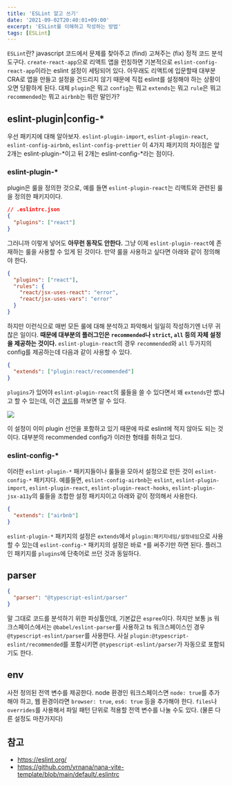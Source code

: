 ```yaml
---
title: 'ESLint 알고 쓰기'
date: '2021-09-02T20:40:01+09:00'
excerpt: 'ESLint를 이해하고 작성하는 방법'
tags: [ESLint]
---
```


`ESLint`란? javascript 코드에서 문제를 찾아주고 (find) 고쳐주는 (fix) 정적 코드 분석 도구다. `create-react-app`으로 리액트 앱을 런칭하면 기본적으로 `eslint-config-react-app`이라는 eslint 설정이 세팅되어 있다. 아무래도 리액트에 입문할때 대부분 CRA로 앱을 만들고 설정을 건드리지 않기 때문에 직접 eslint를 설정해야 하는 상황이 오면 당황하게 된다. 대체 `plugin`은 뭐고 `config`는 뭐고 `extends`는 뭐고 `rule`은 뭐고 `recommended`는 뭐고 `airbnb`는 뭐란 말인가?

## eslint-plugin|config-\*

우선 패키지에 대해 알아보자. `eslint-plugin-import`, `eslint-plugin-react`, `eslint-config-airbnb`, `eslint-config-prettier` 이 4가지 패키지의 차이점은 앞 2개는 eslint-plugin-\*이고 뒤 2개는 eslint-config-\*라는 점이다.

### eslint-plugin-\*

plugin은 룰을 정의한 것으로, 예를 들면 `eslint-plugin-react`는 리액트와 관련된 룰을 정의한 패키지이다.

```json
// .eslintrc.json
{
  "plugins": ["react"]
}
```

그러니까 이렇게 넣어도 **아무런 동작도 안한다.** 그냥 이제 `eslint-plugin-react`에 존재하는 룰을 사용할 수 있게 된 것이다. 만약 룰을 사용하고 싶다면 아래와 같이 정의해야 한다.

```json
{
  "plugins": ["react"],
  "rules": {
    "react/jsx-uses-react": "error",
    "react/jsx-uses-vars": "error"
  }
}
```

하지만 이런식으로 매번 모든 룰에 대해 분석하고 파악해서 일일히 작성하기엔 너무 귀찮은 일이다. **때문에 대부분의 플러그인은 `recommended`나 `strict`, `all` 등의 자체 설정을 제공하는 것이다.**
`eslint-plugin-react`의 경우 `recommended`와 `all` 두가지의 config를 제공하는데 다음과 같이 사용할 수 있다.

```json
{
  "extends": ["plugin:react/recommended"]
}
```

`plugins`가 있어야 `eslint-plugin-react`의 룰들을 쓸 수 있다면서 왜 `extends`만 썼냐고 할 수 있는데, 이건 [코드](https://github.com/yannickcr/eslint-plugin-react/blob/master/index.js)를 까보면 알 수 있다.

![](~/assets/image-20.png)

이 설정이 이미 plugin 선언을 포함하고 있기 때문에 따로 eslint에 적지 않아도 되는 것이다. 대부분의 recommended config가 이러한 형태를 취하고 있다.

### eslint-config-\*

이러한 `eslint-plugin-*` 패키지들이나 룰들을 모아서 설정으로 만든 것이 `eslint-config-*` 패키지다. 예를들면, `eslint-config-airbnb`는 `eslint`, `eslint-plugin-import`, `eslint-plugin-react`, `eslint-plugin-react-hooks`, `eslint-plugin-jsx-a11y`의 룰들을 조합한 설정 패키지이고 아래와 같이 정의해서 사용한다.

```json
{
  "extends": ["airbnb"]
}
```

`eslint-plugin-*` 패키지의 설정은 `extends`에서 `plugin:패키지네임/설정네임`으로 사용할 수 있는데 `eslint-config-*` 패키지의 설정은 바로 `*`를 써주기만 하면 된다. 플러그인 패키지를 `plugins`에 단축어로 쓰던 것과 동일하다.

## parser

```json
{
  "parser": "@typescript-eslint/parser"
}
```

말 그대로 코드를 분석하기 위한 파싱툴인데, 기본값은 `espree`이다. 하지만 보통 js 워크스페이스에서는 `@babel/eslint-parser`를 사용하고 ts 워크스페이스인 경우 `@typescript-eslint/parser`를 사용한다. 사실 `plugin:@typescript-eslint/recommended`를 포함시키면 `@typescript-eslint/parser`가 자동으로 포함되기도 한다.

## env

사전 정의된 전역 변수를 제공한다. node 환경인 워크스페이스면 `node: true`를 추가해야 하고, 웹 환경이라면 `browser: true`, `es6: true` 등을 추가해야 한다. `files`나 `overrides`를 사용해서 파일 패턴 단위로 적용할 전역 변수를 나눌 수도 있다. (물론 다른 설정도 마찬가지다)

## 참고

- https://eslint.org/
- https://github.com/yrnana/nana-vite-template/blob/main/default/.eslintrc
